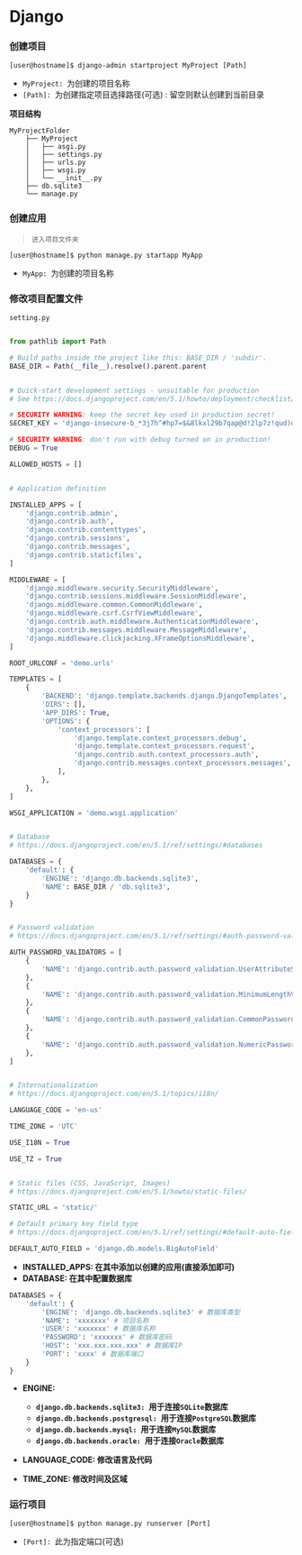 # Django


### 创建项目

```shell
[user@hostname]$ django-admin startproject MyProject [Path]
```

- `MyProject: `为创建的项目名称
- `[Path]: `为创建指定项目选择路径(可选) : 留空则默认创建到当前目录

**项目结构**

```shell
MyProjectFolder
    ├── MyProject
    │   ├── asgi.py
    │   ├── settings.py
    │   ├── urls.py
    │   ├── wsgi.py
    │   └── __init__.py
    ├── db.sqlite3
    └── manage.py
```

### 创建应用

> `进入项目文件夹`
```shell
[user@hostname]$ python manage.py startapp MyApp
```

- `MyApp: `为创建的项目名称

### 修改项目配置文件

`setting.py`
```python

from pathlib import Path

# Build paths inside the project like this: BASE_DIR / 'subdir'.
BASE_DIR = Path(__file__).resolve().parent.parent


# Quick-start development settings - unsuitable for production
# See https://docs.djangoproject.com/en/5.1/howto/deployment/checklist/

# SECURITY WARNING: keep the secret key used in production secret!
SECRET_KEY = 'django-insecure-b_*3j7h^#hp7=$&8lkxl29b7qap@d!2lp7z!qud)d(9w3f5yvt'

# SECURITY WARNING: don't run with debug turned on in production!
DEBUG = True

ALLOWED_HOSTS = []


# Application definition

INSTALLED_APPS = [
    'django.contrib.admin',
    'django.contrib.auth',
    'django.contrib.contenttypes',
    'django.contrib.sessions',
    'django.contrib.messages',
    'django.contrib.staticfiles',
]

MIDDLEWARE = [
    'django.middleware.security.SecurityMiddleware',
    'django.contrib.sessions.middleware.SessionMiddleware',
    'django.middleware.common.CommonMiddleware',
    'django.middleware.csrf.CsrfViewMiddleware',
    'django.contrib.auth.middleware.AuthenticationMiddleware',
    'django.contrib.messages.middleware.MessageMiddleware',
    'django.middleware.clickjacking.XFrameOptionsMiddleware',
]

ROOT_URLCONF = 'demo.urls'

TEMPLATES = [
    {
        'BACKEND': 'django.template.backends.django.DjangoTemplates',
        'DIRS': [],
        'APP_DIRS': True,
        'OPTIONS': {
            'context_processors': [
                'django.template.context_processors.debug',
                'django.template.context_processors.request',
                'django.contrib.auth.context_processors.auth',
                'django.contrib.messages.context_processors.messages',
            ],
        },
    },
]

WSGI_APPLICATION = 'demo.wsgi.application'


# Database
# https://docs.djangoproject.com/en/5.1/ref/settings/#databases

DATABASES = {
    'default': {
        'ENGINE': 'django.db.backends.sqlite3',
        'NAME': BASE_DIR / 'db.sqlite3',
    }
}


# Password validation
# https://docs.djangoproject.com/en/5.1/ref/settings/#auth-password-validators

AUTH_PASSWORD_VALIDATORS = [
    {
        'NAME': 'django.contrib.auth.password_validation.UserAttributeSimilarityValidator',
    },
    {
        'NAME': 'django.contrib.auth.password_validation.MinimumLengthValidator',
    },
    {
        'NAME': 'django.contrib.auth.password_validation.CommonPasswordValidator',
    },
    {
        'NAME': 'django.contrib.auth.password_validation.NumericPasswordValidator',
    },
]


# Internationalization
# https://docs.djangoproject.com/en/5.1/topics/i18n/

LANGUAGE_CODE = 'en-us'

TIME_ZONE = 'UTC'

USE_I18N = True

USE_TZ = True


# Static files (CSS, JavaScript, Images)
# https://docs.djangoproject.com/en/5.1/howto/static-files/

STATIC_URL = 'static/'

# Default primary key field type
# https://docs.djangoproject.com/en/5.1/ref/settings/#default-auto-field

DEFAULT_AUTO_FIELD = 'django.db.models.BigAutoField'

```

- **INSTALLED_APPS: 在其中添加以创建的应用(直接添加即可)**
- **DATABASE: 在其中配置数据库**
```python
DATABASES = {
    'default': {
        'ENGINE': 'django.db.backends.sqlite3' # 数据库类型
        'NAME': 'xxxxxxx' # 项目名称
        'USER': 'xxxxxxx' # 数据库名称
        'PASSWORD': 'xxxxxxx' # 数据库密码
        'HOST': 'xxx.xxx.xxx.xxx' # 数据库IP
        'PORT': 'xxxx' # 数据库端口
    }
}
```
- **ENGINE:**
    - **`django.db.backends.sqlite3: `用于连接`SQLite`数据库**
    - **`django.db.backends.postgresql: `用于连接`PostgreSQL`数据库**
    - **`django.db.backends.mysql: `用于连接`MySQL`数据库**
    - **`django.db.backends.oracle: `用于连接`Oracle`数据库**

- **LANGUAGE_CODE: 修改语言及代码**
- **TIME_ZONE: 修改时间及区域**

### 运行项目

```shell
[user@hostname]$ python manage.py runserver [Port]
```
- `[Port]: `此为指定端口(可选)


